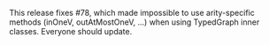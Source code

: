 This release fixes #78, which made impossible to use arity-specific methods (inOneV, outAtMostOneV, ...) when using TypedGraph inner classes. Everyone should update.
